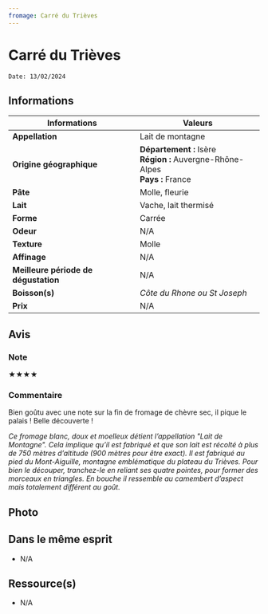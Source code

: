 ```yaml
---
fromage: Carré du Trièves
---
```

# Carré du Trièves
```
Date: 13/02/2024
```
## Informations

| Informations | Valeurs |
| ---- | ---- |
| **Appellation** | Lait de montagne |
| **Origine géographique** | **Département :** Isère<br>**Région :** Auvergne-Rhône-Alpes<br>**Pays :** France  |
| **Pâte** | Molle, fleurie |
| **Lait** | Vache, lait thermisé |
| **Forme** | Carrée |
| **Odeur** | N/A |
| **Texture** | Molle |
| **Affinage** | N/A |
| **Meilleure période de dégustation** | N/A |
| **Boisson(s)** | *Côte du Rhone ou St Joseph* |
| **Prix** | N/A |

## Avis
### Note
★★★★
### Commentaire
Bien goûtu avec une note sur la fin de fromage de chèvre sec, il pique le palais ! Belle découverte !

*Ce fromage blanc, doux et moelleux détient l’appellation "Lait de Montagne". Cela implique qu’il est fabriqué et que son lait est récolté à plus de 750 mètres d’altitude (900 mètres pour être exact). Il est fabriqué au pied du Mont-Aiguille, montagne emblématique du plateau du Trièves. Pour bien le découper, tranchez-le en reliant ses quatre pointes, pour former des morceaux en triangles.*
*En bouche il ressemble au camembert d’aspect mais totalement différent au goût.* 

## Photo


## Dans le même esprit
* N/A

## Ressource(s)
* N/A